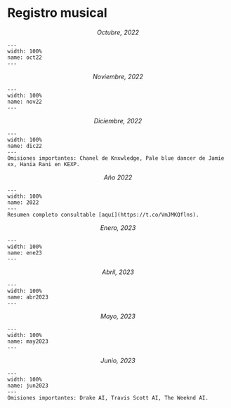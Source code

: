# Registro musical

<p align="center">
<i>
Octubre, 2022
</i>
</p>

```{figure} ../../img/octubre22.jpeg
---
width: 100%
name: oct22
---
```

<p align="center">
<i>
Noviembre, 2022
</i>
</p>

```{figure} ../../img/fullnov22.jpeg
---
width: 100%
name: nov22
---
```

<p align="center">
<i>
Diciembre, 2022
</i>
</p>

```{figure} ../../img/dic22.jpeg
---
width: 100%
name: dic22
---
Omisiones importantes: Chanel de Knxwledge, Pale blue dancer de Jamie xx, Hania Rani en KEXP.
```

<p align="center">
<i>
Año 2022
</i>
</p>

```{figure} ../../img/2022.jpeg
---
width: 100%
name: 2022
---
Resumen completo consultable [aquí](https://t.co/VmJMKQflns).
```

<p align="center">
<i>
Enero, 2023
</i>
</p>

```{figure} ../../img/ene2023.jpeg
---
width: 100%
name: ene23
---
```

<p align="center">
<i>
Abril, 2023
</i>
</p>

```{figure} ../../img/abr2023.jpeg
---
width: 100%
name: abr2023
---
```

<p align="center">
<i>
Mayo, 2023
</i>
</p>

```{figure} ../../img/may23.jpeg
---
width: 100%
name: may2023
---
```

<p align="center">
<i>
Junio, 2023
</i>
</p>

```{figure} ../../img/jun2023.jpeg
---
width: 100%
name: jun2023
---
Omisiones importantes: Drake AI, Travis Scott AI, The Weeknd AI.
```